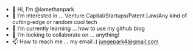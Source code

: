 - 👋 Hi, I’m @iamethanpark
- 👀 I’m interested in ... Venture Capital/Startups/Patent Law/Any kind of cutting-edge or random cool tech 
- 🌱 I’m currently learning ... how to use my github blog 
- 💞️ I’m looking to collaborate on ... anything! 
- 📫 How to reach me ... my email :) jungepark4@gmail.com

<!---
iamethanpark/iamethanpark is a ✨ special ✨ repository because its `README.md` (this file) appears on your GitHub profile.
You can click the Preview link to take a look at your changes.
--->
